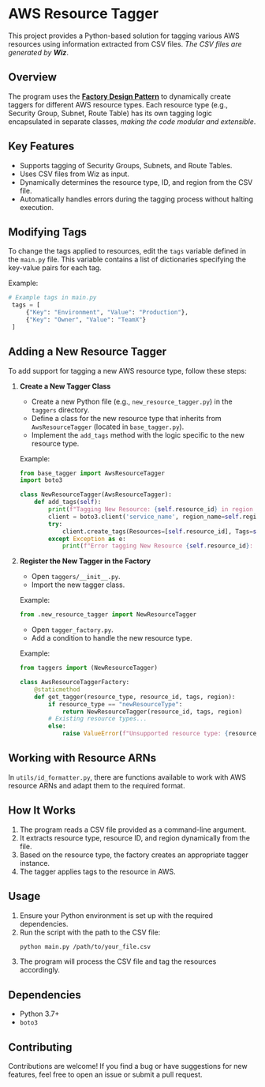 # AWS Resource Tagger

This project provides a Python-based solution for tagging various AWS resources using information extracted from CSV files. _The CSV files are generated by **Wiz**_.

## Overview
The program uses the **[Factory Design Pattern](https://refactoring.guru/design-patterns/factory-method)** to dynamically create taggers for different AWS resource types. Each resource type (e.g., Security Group, Subnet, Route Table) has its own tagging logic encapsulated in separate classes, _making the code modular and extensible_.

## Key Features
- Supports tagging of Security Groups, Subnets, and Route Tables.
- Uses CSV files from Wiz as input.
- Dynamically determines the resource type, ID, and region from the CSV file.
- Automatically handles errors during the tagging process without halting execution.

## Modifying Tags
To change the tags applied to resources, edit the `tags` variable defined in the `main.py` file. This variable contains a list of dictionaries specifying the key-value pairs for each tag.

Example:
```python
# Example tags in main.py
 tags = [
     {"Key": "Environment", "Value": "Production"},
     {"Key": "Owner", "Value": "TeamX"}
 ]
```

## Adding a New Resource Tagger
To add support for tagging a new AWS resource type, follow these steps:

1. **Create a New Tagger Class**
   - Create a new Python file (e.g., `new_resource_tagger.py`) in the `taggers` directory.
   - Define a class for the new resource type that inherits from `AwsResourceTagger` (located in `base_tagger.py`).
   - Implement the `add_tags` method with the logic specific to the new resource type.

   Example:
   ```python
   from base_tagger import AwsResourceTagger
   import boto3

   class NewResourceTagger(AwsResourceTagger):
       def add_tags(self):
           print(f"Tagging New Resource: {self.resource_id} in region {self.region}")
           client = boto3.client('service_name', region_name=self.region)
           try:
               client.create_tags(Resources=[self.resource_id], Tags=self.tags)
           except Exception as e:
               print(f"Error tagging New Resource {self.resource_id}: {e}")
   ```

2. **Register the New Tagger in the Factory**
   - Open `taggers/__init__.py`.
   - Import the new tagger class.
   
    Example:
    ```python
   from .new_resource_tagger import NewResourceTagger
    ```

   - Open `tagger_factory.py`.
   - Add a condition to handle the new resource type.

   Example:
   ```python
   from taggers import (NewResourceTagger)

   class AwsResourceTaggerFactory:
       @staticmethod
       def get_tagger(resource_type, resource_id, tags, region):
           if resource_type == "newResourceType":
               return NewResourceTagger(resource_id, tags, region)
           # Existing resource types...
           else:
               raise ValueError(f"Unsupported resource type: {resource_type}")
   ```

## Working with Resource ARNs
In `utils/id_formatter.py`, there are functions available to work with AWS resource ARNs and adapt them to the required format.

## How It Works
1. The program reads a CSV file provided as a command-line argument.
2. It extracts resource type, resource ID, and region dynamically from the file.
3. Based on the resource type, the factory creates an appropriate tagger instance.
4. The tagger applies tags to the resource in AWS.

## Usage
1. Ensure your Python environment is set up with the required dependencies.
2. Run the script with the path to the CSV file:
   ```bash
   python main.py /path/to/your_file.csv
   ```
3. The program will process the CSV file and tag the resources accordingly.

## Dependencies
- Python 3.7+
- `boto3`

## Contributing
Contributions are welcome! If you find a bug or have suggestions for new features, feel free to open an issue or submit a pull request.

